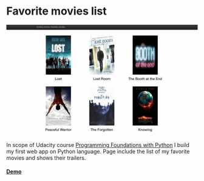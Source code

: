 # Favorite movies list

![](https://github.com/AndreyAzimov/Favorite-movies-list/blob/master/screen.jpg)

In scope of Udacity course [Programming Foundations with Python][udacity] I build my first web app on Python language.
Page include the list of my favorite movies and shows their trailers.

#### [Demo][demo]

[udacity]: <https://www.udacity.com/course/programming-foundations-with-python--ud036>
[demo]: <http://devjoy.net/favorite_movies>
